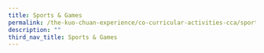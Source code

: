 ```yaml
---
title: Sports & Games
permalink: /the-kuo-chuan-experience/co-curricular-activities-cca/sports-n-games/
description: ""
third_nav_title: Sports & Games
---
```

